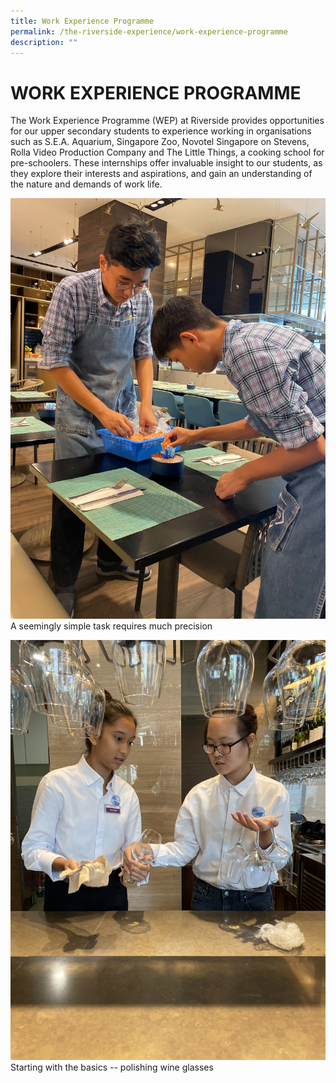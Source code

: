 ```yaml
---
title: Work Experience Programme
permalink: /the-riverside-experience/work-experience-programme
description: ""
---
```

WORK EXPERIENCE PROGRAMME
=========================



The Work Experience Programme (WEP) at Riverside provides opportunities for our upper secondary students to experience working in organisations such as S.E.A. Aquarium, Singapore Zoo, Novotel Singapore on Stevens, Rolla Video Production Company and The Little Things, a cooking school for pre-schoolers. These internships offer invaluable insight to our students, as they explore their interests and aspirations, and gain an understanding of the nature and demands of work life.

![A seemingly simple task requires much precision](/images/A%20seemingly%20simple%20task%20requires%20great%20precision.jpg)
A seemingly simple task requires much precision

![Starting with the basics -- polishing wine glasses](/images/Starting%20from%20the%20basics%20--%20polishing%20wine%20glasses.jpg)
Starting with the basics -- polishing wine glasses

